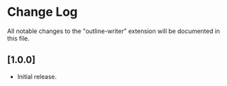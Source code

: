 # Change Log

All notable changes to the "outline-writer" extension will be documented in this file.

## [1.0.0]

- Initial release.
